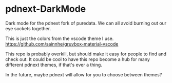 # pdnext-DarkMode
Dark mode for the pdnext fork of puredata. We can all avoid burning out our eye sockets together.

This is just the colors from the vscode theme I use. 
https://github.com/sainnhe/gruvbox-material-vscode

This repo is probably overkill, but should make it easy for people to find and check out.
It could be cool to have this repo become a hub for many different pdnext themes, if that's ever a thing.

In the future, maybe pdnext will allow for you to choose between themes?
